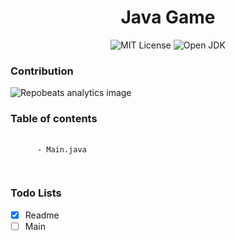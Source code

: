 <h1 style="text-align:center;">Java Game</h1>

<div style="text-align:center;" >
  <img src="https://img.shields.io/badge/License-MIT-ED8B00.svg?style=for-the-badge" alt="MIT License" />
  <img src="https://img.shields.io/badge/Java-ED8B00?style=for-the-badge&logo=openjdk&logoColor=white" alt="Open JDK" />
</div>

<div>
  <h3>Contribution</h3>
  <img src="https://repobeats.axiom.co/api/embed/a8fecf15d3b803f8b30d2e0d36d9e31034d23a6f.svg" alt="Repobeats analytics image" />
</div>

<div>
  <h3>Table of contents</h3>
  <pre>
    <code>
      - Main.java
    </code>
  </pre>
</div>

<div>
  <h3>Todo Lists</h3>
  
  - [x] Readme
  - [ ] Main
  
</div>
